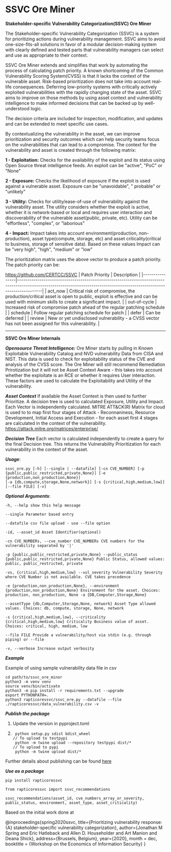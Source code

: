 SSVC Ore Miner
========================

**Stakeholder-specific Vulnerability Categorization(SSVC) Ore Miner**


The Stakeholder-specific Vulnerability Categorization (SSVC) is a system for prioritizing actions during vulnerability management. SSVC aims to avoid one-size-fits-all solutions in favor of a modular decision-making system with clearly defined and tested parts that vulnerability managers can select and use as appropriate to their context.

SSVC Ore Miner extends and simplifies that work by automating the process of calculating patch priority. A known shortcoming of the Common Vulnerability Scoring System(CVSS) is that it lacks the context of the vulnerable asset. Risk-based prioritization does not take into account real-life consequences. Deferring low-priority systems with critically actively exploited vulnerabilities with the rapidly changing state of the asset. SSVC aims to improve on those methods by using asset context and vulnerability intelligence to make informed decisions that can be backed up by well-understood logic. 

The decision criteria are included for inspection, modification, and updates and can be extended to meet specific use cases. 


By contextualizing the vulnerability in the asset, we can improve prioritization and security outcomes which can help security teams focus on the vulnerabilities that can lead to a compromise. The context for the vulnerability and asset is created through the following matrix: 

**1 - Exploitation:** 
Checks for the availability of the exploit and its status using Open Source threat intelligence feeds. An exploit can be "active", "PoC" or "None"

**2 - Exposure:** 
Checks the likelihood of exposure if the exploit is used against a vulnerable asset. Exposure can be "unavoidable", " probable" or "unlikely"

**3 - Utility:** Checks for utility/ease-of-use of vulnerability against the vulnerability asset. The utility considers whether the exploit is active, whether it is network-based or local and requires user interaction and discoverability of the vulnerable asset(public, private, etc). Utility can be "effortless", "complex", or "laborious"

**4 - Impact:** Impact takes into account environment(production, non-production), asset type(compute, storage, etc) and asset criticality(critical to business, storage of sensitive data). Based on these values Impact can be "very high", "high", "medium" or "low"


The prioritization matrix uses the above vector to produce a patch priority. The patch priority can be:

https://github.com/CERTCC/SSVC
| Patch Priority | Description                                                                                                                                                            |
|----------------|------------------------------------------------------------------------------------------------------------------------------------------------------------------------|
| act_now        | Critical risk of compromise, the production/critical asset is open to public, exploit is effective and can be used with minimum skills to create a significant impact. |
| out-of-cycle   | Increased risk of compromise patch ahead of the regular patching schedule                                                                                              |
| schedule       | Follow regular patching schedule for patch                                                                                                                             |
| defer          | Can be deferred                                                                                                                                                        |
| review          | New or yet undisclosed vulnerability - a CVSS vector has not been assigned for this vulnerability.                                                                    |

---------------

**SSVC Ore Miner Internals**


***Opensource Threat Intelligence:***
Ore Miner starts by pulling in Known Exploitable Vulnerability Catalog and NVD vulnerability Data from CISA and NIST. This data is used to check for exploitability status of the CVE and analysis of the CVSS score. The Ore Miner will still recommend Remediation Prirotization but it will not be Asset Context Aware - this takes into account whether the exploitate is an RCE or whether it requires User interaction. These factors are used to calculate the Exploitability and Utility of the vulnerability. 

***Asset Context***
If available the Asset Context is then used to further Prioritize. A decision tree is used to calculated Exposure, Utility and Impact. Each Vector is independently calculated. MITRE ATT&CK(R) Matrix for cloud is used to to map first four stages of Attack - Reconnaniness, Resource Development, Initial Access and Execution - for each asset first 4 stages are calculated in the context of the vulnerability. 
https://attack.mitre.org/matrices/enterprise/

***Decision Tree***
Each vector is calculated independently to create a query for the final Decision tree. This returns the Vulnerability Prioritization for each vulnerability in the context of the asset. 


***Usage***:
```commandline
ssvc_ore.py [-h] [--single | --datafile] [-cn CVE_NUMBER] [-p {public,public_restricted,private,None}] [-e {production,non_production,None}]
[-a {db,compute,storage,None,network}] [-s {critical,high,medium,low}] [--file FILE] [-v]
```


***Optional Arguments***:

`-h, --help show this help message` 

`--single Parameter based entry`

`--datafile csv file upload - use --file option`

`-id, --asset_id Asset Identifier(optional)`

`-cn CVE_NUMBERs, --cve_number CVE_NUMBERs CVE numbers for the vulnerability separated by '|'`

`-p {public,public_restricted,private,None} --public_status {public,public_restricted,private,None} Public Status, allowed values: public, public_restricted, private`

`-vs, {critical,high,medium,low} --vul_severity Vulnerability Severity where CVE Number is not available. CVE takes precedence`

`-e {production,non_production,None}, --environment {production,non_production,None} Environment for the asset. Choices: production, non_production, None -a {DB,Computer,Storage,None}`

`--assetType {db,Computer,Storage,None, network} Asset Type allowed values. Choices: db, compute, storage, None, network`

`-s {critical,high,medium,low}, --criticality {critical,high,medium,low} Criticality Business value of asset. Choices: critical, high, medium, low`

`--file FILE Provide a vulnerability/host via stdin (e.g. through piping) or --file`

`-v, --verbose Increase output verbosity`

***Example***

Example of using sample vulnerability data file in csv

```shell
cd path/to/ssvc_ore_minor
python3 -m venv venv
source venv/bin/activate
python3 -m pip install -r requirements.txt --upgrade
export PYTHONPATH=.
python3 rapticoressvc/ssvc_ore.py --datafile --file ./rapticoressvc/data_vulnerability.csv -v 
```

***Publish the package***
1. Update the version in pyproject.toml
2. ```shell
    python setup.py sdist bdist_wheel
   // To upload to testpypi
    python -m twine upload --repository testpypi dist/* 
   // To upload to pypi
    python -m twine upload dist/*
    ```
Further details about publishing can be found [here](https://towardsdatascience.com/how-to-publish-a-python-package-to-pypi-7be9dd5d6dcd)

***Use as a package***
```shell
pip install rapticoressvc
```
```shell
from rapticoressvc import ssvc_recommendations

ssvc_recommendations(asset_id, cve_numbers_array_or_severity, public_status, environment, asset_type, asset_criticality)
```
Based on the initial work done at

@inproceedings{spring2020ssvc, title={Prioritizing vulnerability response: {A} stakeholder-specific vulnerability
categorization}, author={Jonathan M Spring and Eric Hatleback and Allen D. Householder and Art Manion and Deana Shick},
address={Brussels, Belgium}, year={2020}, month = dec, booktitle = {Workshop on the Economics of Information Security} }

